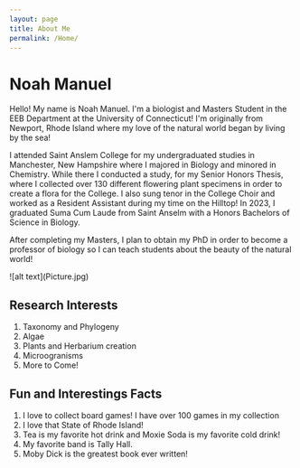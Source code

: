 ```yaml
---
layout: page
title: About Me
permalink: /Home/
---
```


# Noah Manuel
<p>Hello! My name is Noah Manuel. I'm a biologist and Masters Student in the EEB Department at the University of Connecticut! I'm originally from Newport, Rhode Island where my love of the natural world began by living by the sea!</p>
<p>I attended Saint Anslem College for my undergraduated studies in Manchester, New Hampshire where I majored in Biology and minored in Chemistry. While there I conducted a study, for my Senior Honors Thesis, where I collected over 130 different flowering plant specimens in order to create a flora for the College. I also sung tenor in the College Choir and worked as a Resident Assistant during my time on the Hilltop! In 2023, I graduated Suma Cum Laude from Saint Anselm with a Honors Bachelors of Science in Biology. </p>
<p>After completing my Masters, I plan to obtain my PhD in order to become a professor of biology so I can teach students about the beauty of the natural world! </p>
![alt text](Picture.jpg)




## Research Interests
1. Taxonomy and Phylogeny
2. Algae 
3. Plants and Herbarium creation
4. Microogranisms
5. More to Come!

## Fun and Interestings Facts
1. I love to collect board games! I have over 100 games in my collection
2. I love that State of Rhode Island!
3. Tea is my favorite hot drink and Moxie Soda is my favorite cold drink!
4. My favorite band is Tally Hall.
5. Moby Dick is the greatest book ever written!
   
